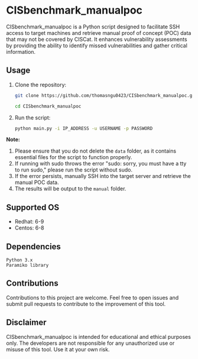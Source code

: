 # CISbenchmark_manualpoc

CISbenchmark_manualpoc is a Python script designed to facilitate SSH access to target machines and retrieve manual proof of concept (POC) data that may not be covered by CISCat. It enhances vulnerability assessments by providing the ability to identify missed vulnerabilities and gather critical information.

## Usage
  
1. Clone the repository:

   ```bash
   git clone https://github.com/thomasngu0423/CISbenchmark_manualpoc.git
   ```
   ```bash
   cd CISbenchmark_manualpoc

2. Run the script:
   ```bash
   python main.py -i IP_ADDRESS -u USERNAME -p PASSWORD

**Note:** 
1. Please ensure that you do not delete the `data` folder, as it contains essential files for the script to function properly.
2. If running with sudo throws the error "sudo: sorry, you must have a tty to run sudo," please run the script without sudo.
3. If the error persists, manually SSH into the target server and retrieve the manual POC data.
4. The results will be output to the `manual` folder.


## Supported OS

- Redhat: 6-9
- Centos: 6-8

## Dependencies

    Python 3.x
    Paramiko library

## Contributions

Contributions to this project are welcome. Feel free to open issues and submit pull requests to contribute to the improvement of this tool.

## Disclaimer

CISbenchmark_manualpoc is intended for educational and ethical purposes only. The developers are not responsible for any unauthorized use or misuse of this tool. Use it at your own risk.
